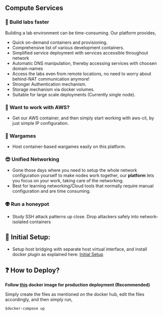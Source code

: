 ## Compute Services

### 🚀 Build labs faster

Building a lab environment can be time-consuming.  Our platform provides,

  
- Quick on-demand containers and provisioning.
- Comprehensive list of various development containers.
- Simplified service deployment with services accessible throughout network
- Automatic DNS manipulation, thereby accessing services with choosen domain-names
- Access the labs even from remote locations, no need to worry about behind-NAT communication anymore!
- Stronger Authentication mechanism.
- Storage mechanism via docker volumes.
- Suitable for large scale deployments (Currently single node).

### 🎃 Want to work with AWS?
- Get our AWS container, and then simply start working with aws-cli, by just simple IP configuration.

### 🏹 Wargames
- Host container-based wargames easily on this platform.

### 😎 Unified Networking
- Gone those days where you need to setup the whole network configuration yourself to make nodes work together, our **platform** lets you focus on your work, taking care of the networking.
- Best for learning networking/Cloud tools that normally require manual configuration and are time consuming.

### 👽 Run a honeypot
- Study SSH attack patterns up close. Drop attackers safely into network-isolated containers
## 🔨 Initial Setup:
- Setup host bridging with separate host virtual interface, and install docker plugin as explained here: [Initial Setup](https://github.com/VaradBelwalkar/Compute-Services/blob/master/configure/setup.md)

## ❓ How to Deploy?
**Follow [this](https://hub.docker.com/r/varadbelwalkar/golang_server) docker image for production deployment (Recommended)**

Simply create the files as mentioned on the docker hub, edit the files accordingly, and then simply run,
```
$docker-compose up
```



